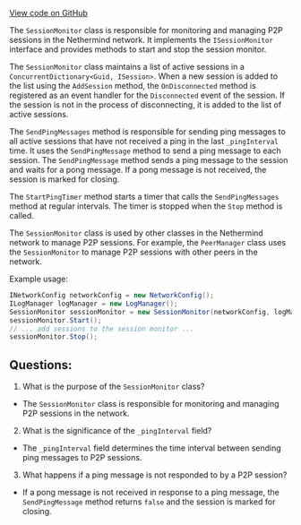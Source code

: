 [View code on GitHub](https://github.com/nethermindeth/nethermind/Nethermind.Network/SessionMonitor.cs)

The `SessionMonitor` class is responsible for monitoring and managing P2P sessions in the Nethermind network. It implements the `ISessionMonitor` interface and provides methods to start and stop the session monitor. 

The `SessionMonitor` class maintains a list of active sessions in a `ConcurrentDictionary<Guid, ISession>`. When a new session is added to the list using the `AddSession` method, the `OnDisconnected` method is registered as an event handler for the `Disconnected` event of the session. If the session is not in the process of disconnecting, it is added to the list of active sessions.

The `SendPingMessages` method is responsible for sending ping messages to all active sessions that have not received a ping in the last `_pingInterval` time. It uses the `SendPingMessage` method to send a ping message to each session. The `SendPingMessage` method sends a ping message to the session and waits for a pong message. If a pong message is not received, the session is marked for closing. 

The `StartPingTimer` method starts a timer that calls the `SendPingMessages` method at regular intervals. The timer is stopped when the `Stop` method is called.

The `SessionMonitor` class is used by other classes in the Nethermind network to manage P2P sessions. For example, the `PeerManager` class uses the `SessionMonitor` to manage P2P sessions with other peers in the network. 

Example usage:

```csharp
INetworkConfig networkConfig = new NetworkConfig();
ILogManager logManager = new LogManager();
SessionMonitor sessionMonitor = new SessionMonitor(networkConfig, logManager);
sessionMonitor.Start();
// ... add sessions to the session monitor ...
sessionMonitor.Stop();
```
## Questions: 
 1. What is the purpose of the `SessionMonitor` class?
- The `SessionMonitor` class is responsible for monitoring and managing P2P sessions in the network.

2. What is the significance of the `_pingInterval` field?
- The `_pingInterval` field determines the time interval between sending ping messages to P2P sessions.

3. What happens if a ping message is not responded to by a P2P session?
- If a pong message is not received in response to a ping message, the `SendPingMessage` method returns `false` and the session is marked for closing.